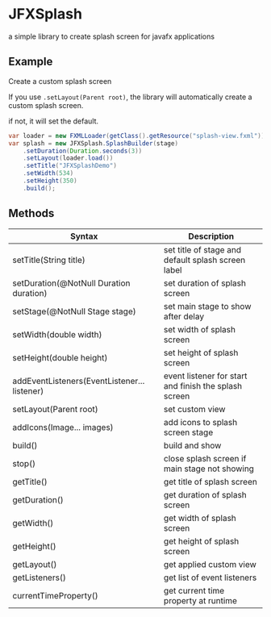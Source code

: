 # JFXSplash
a simple library to create splash screen for javafx applications

## Example

Create a custom splash screen

If you use `.setLayout(Parent root)`, the library will automatically create a custom splash screen.

if not, it will set the default.

```java
var loader = new FXMLLoader(getClass().getResource("splash-view.fxml"));
var splash = new JFXSplash.SplashBuilder(stage)
	.setDuration(Duration.seconds(3))
	.setLayout(loader.load())
	.setTitle("JFXSplashDemo")
	.setWidth(534)
	.setHeight(350)
	.build();
```
## Methods

|Syntax            |Description             |
| ---------------- | ---------------------- |
|setTitle(String title)|set title of stage and default splash screen label|
|setDuration(@NotNull Duration duration)|set duration of splash screen|
|setStage(@NotNull Stage stage)|set main stage to show after delay|
|setWidth(double width)|set width of splash screen|
|setHeight(double height)|set height of splash screen|
|addEventListeners(EventListener... listener)|event listener for start and finish the splash screen|
|setLayout(Parent root)|set custom view|
|addIcons(Image... images)|add icons to splash screen stage|
|build()|build and show|
|stop()|close splash screen if main stage not showing|
|getTitle()|get title of splash screen|
|getDuration()|get duration of splash screen|
|getWidth()|get width of splash screen|
|getHeight()|get height of splash screen|
|getLayout()|get applied custom view|
|getListeners()|get list of event listeners|
|currentTimeProperty()|get current time property at runtime|
